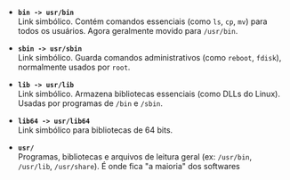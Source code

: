 - **`bin -> usr/bin`**  
    Link simbólico. Contém comandos essenciais (como `ls`, `cp`, `mv`) para todos os usuários. Agora geralmente movido para `/usr/bin`.
    
- **`sbin -> usr/sbin`**  
    Link simbólico. Guarda comandos administrativos (como `reboot`, `fdisk`), normalmente usados por `root`.
    
- **`lib -> usr/lib`**  
    Link simbólico. Armazena bibliotecas essenciais (como DLLs do Linux). Usadas por programas de `/bin` e `/sbin`.
    
- **`lib64 -> usr/lib64`**  
    Link simbólico para bibliotecas de 64 bits.
    
- **`usr/`**  
    Programas, bibliotecas e arquivos de leitura geral (ex: `/usr/bin`, `/usr/lib`, `/usr/share`). É onde fica "a maioria" dos softwares